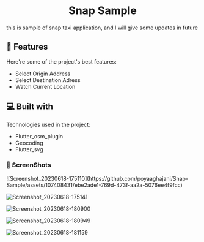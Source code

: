 <h1 align="center" id="title">Snap Sample</h1>

<p id="description">this is sample of snap taxi application, and I will give some updates in future</p>

 
<h2>🦉 Features</h2>

Here're some of the project's best features:

*   Select Origin Address
*   Select Destination Adress
*   Watch Current Location

  
<h2>💻 Built with</h2>

Technologies used in the project:

*   Flutter_osm_plugin
*   Geocoding
*   Flutter_svg

<h3>🦖 ScreenShots</h3> 
![Screenshot_20230618-175110](https://github.com/poyaaghajani/Snap-Sample/assets/107408431/ebe2ade1-769d-473f-aa2a-5076ee4f9fcc)




![Screenshot_20230618-175141](https://github.com/poyaaghajani/Snap-Sample/assets/107408431/74d39413-999d-4785-9d8d-4a5aac619b7e)




![Screenshot_20230618-180900](https://github.com/poyaaghajani/Snap-Sample/assets/107408431/79ecf200-b603-4f3f-a140-13783ecde37d)



![Screenshot_20230618-180949](https://github.com/poyaaghajani/Snap-Sample/assets/107408431/ad332958-384a-4107-bc5d-115a486b3461)



![Screenshot_20230618-181159](https://github.com/poyaaghajani/Snap-Sample/assets/107408431/5cc54e16-464b-4ade-9b8b-6bbe72539090)






